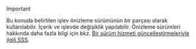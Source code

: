 > [!IMPORTANT]
> Bu konuda belirtilen işlev önizleme sürümünün bir parçası olarak kullanılabilir. İçerik ve işlevde değişiklik yapılabilir. Önizleme sürümleri hakkında daha fazla bilgi için bkz. [Bir sürüm hizmeti güncelleştirmeleriyle ilgili SSS](https://docs.microsoft.com/dynamics365/fin-ops-core/fin-ops/get-started/one-version).
